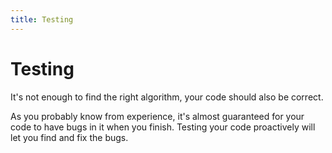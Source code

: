 ```yaml
---
title: Testing
--- 
```


# Testing

It's not enough to find the right algorithm, your code should also be correct. 

As you probably know from experience, it's almost guaranteed for your code to have bugs in it when you finish. Testing your code proactively will let you find and fix the bugs.
